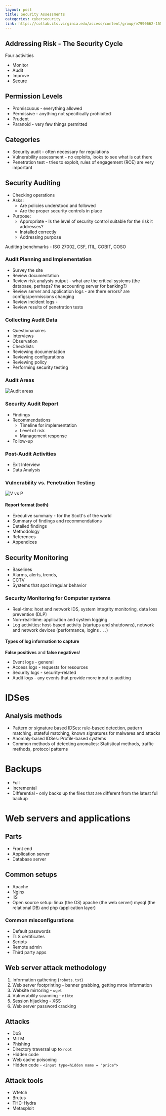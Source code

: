 ```yaml
---
layout: post
title: Security Assessments
categories: cybersecurity
link: https://collab.its.virginia.edu/access/content/group/e7990662-1551-41b1-99bd-0539849f7d83/CS3710_Week7.pdf
---
```


## Addressing Risk - The Security Cycle

Four activities

- Monitor
- Audit
- Improve
- Secure

## Permission Levels

- Promiscuous - everything allowed
- Permissive - anything not specifically prohibited
- Prudent
- Paranoid - very few things permitted

## Categories

- Security audit - often necessary for regulations
- Vulnerability assessment - no exploits, looks to see what is out there
- Penetration test - tries to exploit, rules of engagement (ROE) are very important

## Security Auditing

- Checking operations
- Asks:
  - Are policies understood and followed
  - Are the proper security controls in place
- Purpose:
  - Appropriate - Is the level of security control suitable for the risk it addresses?
  - Installed correctly
  - Addressing purpose

Auditing benchmarks - ISO 27002, CSF, ITIL, COBIT, COSO

### Audit Planning and Implementation

- Survey the site
- Review documentation
- Review risk analysis output - what are the critical systems (the database, perhaps? the accounting server for banking?)
- Review server and application logs - are there errors? are configs/permissions changing
- Review incident logs -
- Review results of penetration tests

### Collecting Audit Data

- Questionanaires
- Interviews
- Observation
- Checklists
- Reviewing documentation
- Reviewing configurations
- Reviewing policy
- Performing security testing

### Audit Areas

![Audit areas](https://i.imgur.com/CZgDv5f.png)

### Security Audit Report

- Findings
- Recommendations
  - Timeline for implementation
  - Level of risk
  - Management response
- Follow-up

### Post-Audit Activities

- Exit Interview
- Data Analysis

### Vulnerability vs. Penetration Testing

![V vs P](https://i.imgur.com/DPgtfq6.png)

#### Report format (both)

- Executive summary - for the Scott's of the world
- Summary of findings and recommendations
- Detailed findings
- Methodology
- References
- Appendices

## Security Monitoring

- Baselines
- Alarms, alerts, trends,
- CCTV
- Systems that spot irregular behavior

### Security Monitoring for Computer systems

- Real-time: host and network IDS, system integrity monitoring, data loss prevention (DLP)
- Non-real-time: application and system logging
- Log activities: host-based activity (startups and shutdowns), network and network devices (performance, logins . . .)

#### Types of log information to capture

**False positives** and **false negatives**!

- Event logs - general
- Access logs - requests for resources
- Security logs - security-related
- Audit logs - any events that provide more input to auditing

# IDSes

## Analysis methods

- Pattern or signature based IDSes: rule-based detection, pattern matching, stateful matching, known signatures for malwares and attacks
- Anomaly-based IDSes: Profile-based systems
- Common methods of detecting anomalies: Statistical methods, traffic methods, protocol patterns

# Backups

- Full
- Incremental
- Differential - only backs up the files that are different from the latest full backup

# Web servers and applications

## Parts

- Front end
- Application server
- Database server

## Common setups

- Apache
- Nginx
- IIS
- Open source setup: linux (the OS) apache (the web server) mysql (the relational DB) and php (application layer)

### Common misconfigurations

- Default passwords
- TLS certificates
- Scripts
- Remote admin
- Third party apps

## Web server attack methodology

1. Information gathering (`robots.txt`)
2. Web server footprinting - banner grabbing, getting mroe information
3. Website mirroring - `wget`
4. Vulnerability scanning - `nikto`
5. Session hijacking - XSS
6. Web server password cracking

## Attacks

- DoS
- MiTM
- Phishing
- Directory traversal up to `root`
- Hidden code
- Web cache poisoning
- Hidden code - `<input type=hidden name = "price">`

## Attack tools

- Wfetch
- Brutus
- THC-Hydra
- Metasploit
